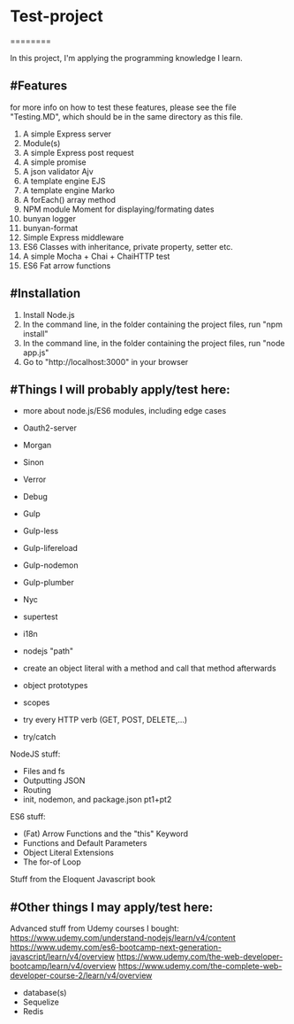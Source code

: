 # Test-project
========

In this project, I'm applying the programming knowledge I learn. 

#Features
--------
for more info on how to test these features, please see the file "Testing.MD", which should be in the same directory as this file. 

1. A simple Express server 
2. Module(s)
3. A simple Express post request
4. A simple promise
5. A json validator Ajv
6. A template engine EJS
7. A template engine Marko
8. A forEach() array method
9. NPM module Moment for displaying/formating dates
10. bunyan logger
11. bunyan-format
12. Simple Express middleware 
11. ES6 Classes with inheritance, private property, setter etc. 
12. A simple Mocha + Chai + ChaiHTTP test
13. ES6 Fat arrow functions

#Installation
------------
1. Install Node.js 
2. In the command line, in the folder containing the project files, run "npm install"
3. In the command line, in the folder containing the project files, run "node app.js"
4. Go to "http://localhost:3000" in your browser

#Things I will probably apply/test here:
------------
- more about node.js/ES6 modules, including edge cases
- Oauth2-server 
- Morgan
- Sinon
- Verror
- Debug
- Gulp
- Gulp-less
- Gulp-lifereload
- Gulp-nodemon
- Gulp-plumber
- Nyc
- supertest
- i18n

- nodejs "path"
- create an object literal with a method and call that method afterwards 
- object prototypes
- scopes
- try every HTTP verb (GET, POST, DELETE,...)
- try/catch

NodeJS stuff: 
- Files and fs
- Outputting JSON
- Routing
- init, nodemon, and package.json pt1+pt2

ES6 stuff: 
- (Fat) Arrow Functions and the "this" Keyword
- Functions and Default Parameters
- Object Literal Extensions
- The for-of Loop

Stuff from the Eloquent Javascript book

#Other things I may apply/test here:
------------

Advanced stuff from Udemy courses I bought: 
https://www.udemy.com/understand-nodejs/learn/v4/content
https://www.udemy.com/es6-bootcamp-next-generation-javascript/learn/v4/overview
https://www.udemy.com/the-web-developer-bootcamp/learn/v4/overview
https://www.udemy.com/the-complete-web-developer-course-2/learn/v4/overview

- database(s)
- Sequelize
- Redis